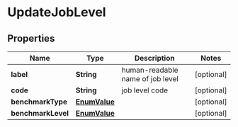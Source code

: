 

# UpdateJobLevel


## Properties

| Name | Type | Description | Notes |
|------------ | ------------- | ------------- | -------------|
|**label** | **String** | human-readable name of job level |  [optional] |
|**code** | **String** | job level code |  [optional] |
|**benchmarkType** | [**EnumValue**](EnumValue.md) |  |  [optional] |
|**benchmarkLevel** | [**EnumValue**](EnumValue.md) |  |  [optional] |



